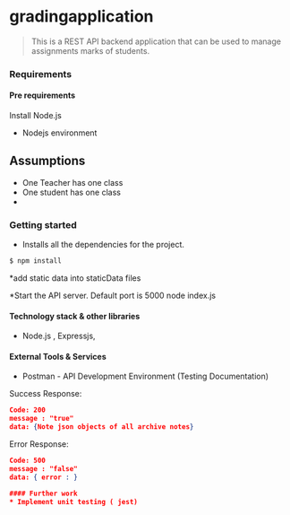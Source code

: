 # gradingapplication 

> This is a REST API backend application that can be used to manage assignments marks of students.

### Requirements

#### Pre requirements

Install Node.js 
* Nodejs environment

## Assumptions
* One Teacher has one class
* One student has one class
* 
### Getting started

* Installs all the dependencies for the project.
```sh
$ npm install 
```
*add static data into staticData files

*Start the API server. Default port is 5000 node index.js

#### Technology stack & other libraries

* Node.js , Expressjs,



#### External Tools & Services

* Postman - API Development Environment (Testing Documentation)
 

Success Response:
```json
Code: 200
message : "true"
data: {Note json objects of all archive notes}
```
Error Response:
```json
Code: 500
message : "false"
data: { error : }

#### Further work
* Implement unit testing ( jest)


